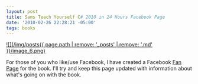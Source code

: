 ```yaml
---
layout: post
title: Sams Teach Yourself C# 2010 in 24 Hours Facebook Page
date: '2010-02-26 22:28:21 -05:00'
tags: books
---
```


[![](/img/posts{{ page.path | remove: '_posts' | remove: '.md' }}/image_6.png)](http://www.facebook.com/pages/Sams-Teach-Yourself-Visual-C-2010-in-24-Hours/331032551363) 

For those of you who like/use Facebook, I have created a Facebook [Fan Page](http://www.facebook.com/pages/Sams-Teach-Yourself-Visual-C-2010-in-24-Hours/331032551363) for the book. I'll try and keep this page updated with information about what's going on with the book.

